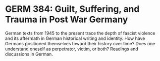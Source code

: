 # GERM 384: Guilt, Suffering, and Trauma in Post War Germany

German texts from 1945 to the present trace the depth of fascist violence and its aftermath in German historical writing and identity. How have Germans positioned themselves toward their history over time? Does one understand oneself as perpetrator, victim, or both? Readings and discussions in German.